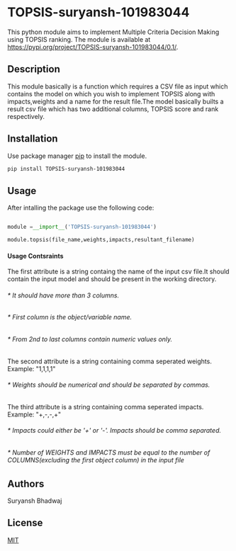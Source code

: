 # TOPSIS-suryansh-101983044
This python module aims to implement Multiple Criteria Decision Making using TOPSIS ranking.
The module is available at https://pypi.org/project/TOPSIS-suryansh-101983044/0.1/.
## Description
This module basically is a function which requires a CSV file as input which contains the model on which you wish to implement TOPSIS  along with impacts,weights and a name for the result file.The model basically builts a result csv file which has two additional columns, TOPSIS score and rank respectively. 
## Installation
Use package manager [pip](https://pip.pypa.io/en/stable/) to install the module.
```bash
pip install TOPSIS-suryansh-101983044
```
## Usage
After intalling the package use the following code:
```python

module =__import__('TOPSIS-suryansh-101983044')

module.topsis(file_name,weights,impacts,resultant_filename)
```

#### Usage Contsraints
The  first attribute is a string containg the name of the input csv file.It should contain the input model and should be present in the working directory.
###### * It should have more than 3 columns.
###### * First column is the object/variable name.
###### * From 2nd to last columns contain numeric values only.

The second attribute is a string containing comma seperated weights.
Example: "1,1,1,1" 
###### * Weights should be numerical and should be separated by commas.

The third attribute is a string containing comma seperated impacts.
Example: "+,-,-,+"
###### * Impacts could either be '+' or '-'. Impacts should be comma separated.

###### * Number of WEIGHTS and IMPACTS must be equal to the number of COLUMNS(excluding the first object column) in the input file

## Authors
Suryansh Bhadwaj

## License
[MIT](https://choosealicense.com/licenses/mit/)


